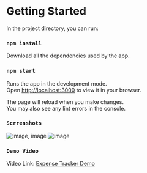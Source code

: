 # Getting Started 

In the project directory, you can run:

### `npm install`

Download all the dependencies used by the app.

### `npm start`

Runs the app in the development mode.\
Open [http://localhost:3000](http://localhost:3000) to view it in your browser.

The page will reload when you make changes.\
You may also see any lint errors in the console.

### `Scrrenshots`

![image, image](https://github.com/Jigar2410/Expense-Tracker/assets/82078348/7a87ef19-f563-4534-8ac4-c667ab0feeeb) 
![image](https://github.com/Jigar2410/Expense-Tracker/assets/82078348/2457141e-2471-4679-9e33-d373b57c74f0)

### `Demo Video`

Video Link: [Expense Tracker Demo](https://drive.google.com/file/d/1bWSup_JfukMmWLOp4TZbrSu_qxhaGDUP/view?usp=sharing)
